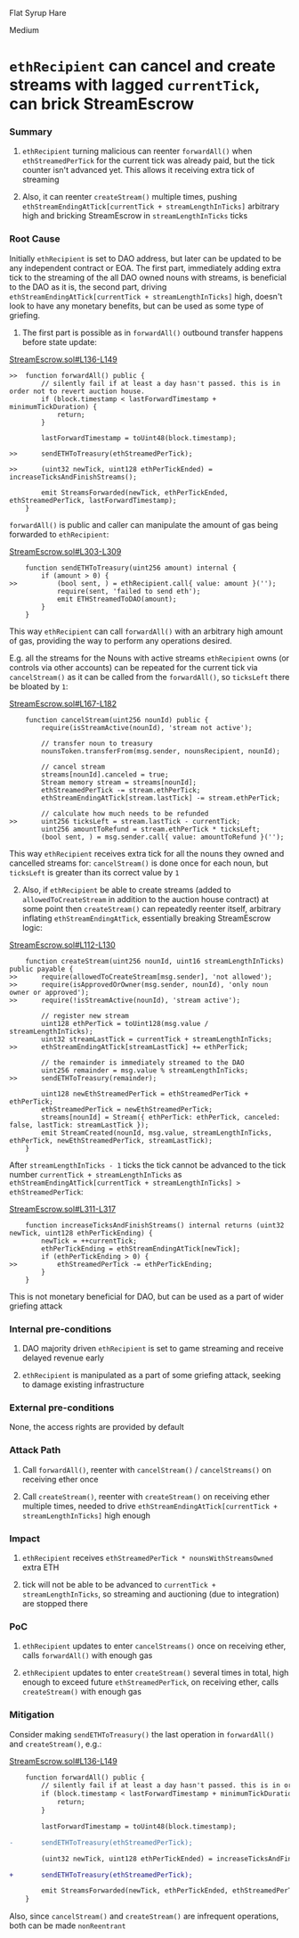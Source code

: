 Flat Syrup Hare

Medium

# `ethRecipient` can cancel and create streams with lagged `currentTick`, can brick StreamEscrow

### Summary

1. `ethRecipient` turning malicious can reenter `forwardAll()` when `ethStreamedPerTick` for the current tick was already paid, but the tick counter isn't advanced yet. This allows it receiving extra tick of streaming

2. Also, it can reenter `createStream()` multiple times, pushing `ethStreamEndingAtTick[currentTick + streamLengthInTicks]` arbitrary high and bricking StreamEscrow in `streamLengthInTicks` ticks

### Root Cause

Initially `ethRecipient` is set to DAO address, but later can be updated to be any independent contract or EOA. The first part, immediately adding extra tick to the streaming of the all DAO owned nouns with streams, is beneficial to the DAO as it is, the second part, driving `ethStreamEndingAtTick[currentTick + streamLengthInTicks]` high, doesn't look to have any monetary benefits, but can be used as some type of griefing.

1. The first part is possible as in `forwardAll()` outbound transfer happens before state update:

[StreamEscrow.sol#L136-L149](https://github.com/nounsDAO/nouns-monorepo/blob/794903316961911a90ab5493ca66592ccbdbd036/packages/nouns-contracts/contracts/StreamEscrow.sol#L136-L149)

```solidity
>>  function forwardAll() public {
        // silently fail if at least a day hasn't passed. this is in order not to revert auction house.
        if (block.timestamp < lastForwardTimestamp + minimumTickDuration) {
            return;
        }

        lastForwardTimestamp = toUint48(block.timestamp);

>>      sendETHToTreasury(ethStreamedPerTick);

>>      (uint32 newTick, uint128 ethPerTickEnded) = increaseTicksAndFinishStreams();

        emit StreamsForwarded(newTick, ethPerTickEnded, ethStreamedPerTick, lastForwardTimestamp);
    }
```

`forwardAll()` is public and caller can manipulate the amount of gas being forwarded to `ethRecipient`:

[StreamEscrow.sol#L303-L309](https://github.com/nounsDAO/nouns-monorepo/blob/794903316961911a90ab5493ca66592ccbdbd036/packages/nouns-contracts/contracts/StreamEscrow.sol#L303-L309)

```solidity
    function sendETHToTreasury(uint256 amount) internal {
        if (amount > 0) {
>>          (bool sent, ) = ethRecipient.call{ value: amount }('');
            require(sent, 'failed to send eth');
            emit ETHStreamedToDAO(amount);
        }
    }
```

This way `ethRecipient` can call `forwardAll()` with an arbitrary high amount of gas, providing the way to perform any operations desired.

E.g. all the streams for the Nouns with active streams `ethRecipient` owns (or controls via other accounts) can be repeated for the current tick via `cancelStream()` as it can be called from the `forwardAll()`, so `ticksLeft` there be bloated by `1`:

[StreamEscrow.sol#L167-L182](https://github.com/nounsDAO/nouns-monorepo/blob/794903316961911a90ab5493ca66592ccbdbd036/packages/nouns-contracts/contracts/StreamEscrow.sol#L167-L182)

```solidity
    function cancelStream(uint256 nounId) public {
        require(isStreamActive(nounId), 'stream not active');

        // transfer noun to treasury
        nounsToken.transferFrom(msg.sender, nounsRecipient, nounId);

        // cancel stream
        streams[nounId].canceled = true;
        Stream memory stream = streams[nounId];
        ethStreamedPerTick -= stream.ethPerTick;
        ethStreamEndingAtTick[stream.lastTick] -= stream.ethPerTick;

        // calculate how much needs to be refunded
>>      uint256 ticksLeft = stream.lastTick - currentTick;
        uint256 amountToRefund = stream.ethPerTick * ticksLeft;
        (bool sent, ) = msg.sender.call{ value: amountToRefund }('');
```

This way `ethRecipient` receives extra tick for all the nouns they owned and cancelled streams for: `cancelStream()` is done once for each noun, but `ticksLeft` is greater than its correct value by `1`

2. Also, if `ethRecipient` be able to create streams (added to `allowedToCreateStream` in addition to the auction house contract) at some point then `createStream()` can repeatedly reenter itself, arbitrary inflating `ethStreamEndingAtTick`, essentially breaking StreamEscrow logic:

[StreamEscrow.sol#L112-L130](https://github.com/nounsDAO/nouns-monorepo/blob/794903316961911a90ab5493ca66592ccbdbd036/packages/nouns-contracts/contracts/StreamEscrow.sol#L112-L130)

```solidity
    function createStream(uint256 nounId, uint16 streamLengthInTicks) public payable {
>>      require(allowedToCreateStream[msg.sender], 'not allowed');
>>      require(isApprovedOrOwner(msg.sender, nounId), 'only noun owner or approved');
>>      require(!isStreamActive(nounId), 'stream active');

        // register new stream
        uint128 ethPerTick = toUint128(msg.value / streamLengthInTicks);
        uint32 streamLastTick = currentTick + streamLengthInTicks;
>>      ethStreamEndingAtTick[streamLastTick] += ethPerTick;

        // the remainder is immediately streamed to the DAO
        uint256 remainder = msg.value % streamLengthInTicks;
>>      sendETHToTreasury(remainder);

        uint128 newEthStreamedPerTick = ethStreamedPerTick + ethPerTick;
        ethStreamedPerTick = newEthStreamedPerTick;
        streams[nounId] = Stream({ ethPerTick: ethPerTick, canceled: false, lastTick: streamLastTick });
        emit StreamCreated(nounId, msg.value, streamLengthInTicks, ethPerTick, newEthStreamedPerTick, streamLastTick);
    }
```

After `streamLengthInTicks - 1` ticks the tick cannot be advanced to the tick number `currentTick + streamLengthInTicks` as `ethStreamEndingAtTick[currentTick + streamLengthInTicks] > ethStreamedPerTick`:

[StreamEscrow.sol#L311-L317](https://github.com/nounsDAO/nouns-monorepo/blob/794903316961911a90ab5493ca66592ccbdbd036/packages/nouns-contracts/contracts/StreamEscrow.sol#L311-L317)

```solidity
    function increaseTicksAndFinishStreams() internal returns (uint32 newTick, uint128 ethPerTickEnding) {
        newTick = ++currentTick;
        ethPerTickEnding = ethStreamEndingAtTick[newTick];
        if (ethPerTickEnding > 0) {
>>          ethStreamedPerTick -= ethPerTickEnding;
        }
    }
```

This is not monetary beneficial for DAO, but can be used as a part of wider griefing attack

### Internal pre-conditions

1. DAO majority driven `ethRecipient` is set to game streaming and receive delayed revenue early

2. `ethRecipient` is manipulated as a part of some griefing attack, seeking to damage existing infrastructure

### External pre-conditions

None, the access rights are provided by default

### Attack Path

1. Call `forwardAll()`, reenter with `cancelStream()` / `cancelStreams()` on receiving ether once

2. Call `createStream()`, reenter with `createStream()` on receiving ether multiple times, needed to drive `ethStreamEndingAtTick[currentTick + streamLengthInTicks]` high enough

### Impact

1. `ethRecipient` receives `ethStreamedPerTick * nounsWithStreamsOwned` extra ETH

2. tick will not be able to be advanced to `currentTick + streamLengthInTicks`, so streaming and auctioning (due to integration) are stopped there

### PoC

1. `ethRecipient` updates to enter `cancelStreams()` once on receiving ether, calls `forwardAll()` with enough gas

2. `ethRecipient` updates to enter `createStream()` several times in total, high enough to exceed future `ethStreamedPerTick`, on receiving ether, calls `createStream()` with enough gas

### Mitigation


Consider making `sendETHToTreasury()` the last operation in `forwardAll()` and `createStream()`, e.g.:

[StreamEscrow.sol#L136-L149](https://github.com/nounsDAO/nouns-monorepo/blob/794903316961911a90ab5493ca66592ccbdbd036/packages/nouns-contracts/contracts/StreamEscrow.sol#L136-L149)

```diff
    function forwardAll() public {
        // silently fail if at least a day hasn't passed. this is in order not to revert auction house.
        if (block.timestamp < lastForwardTimestamp + minimumTickDuration) {
            return;
        }

        lastForwardTimestamp = toUint48(block.timestamp);

-       sendETHToTreasury(ethStreamedPerTick);

        (uint32 newTick, uint128 ethPerTickEnded) = increaseTicksAndFinishStreams();

+       sendETHToTreasury(ethStreamedPerTick);

        emit StreamsForwarded(newTick, ethPerTickEnded, ethStreamedPerTick, lastForwardTimestamp);
    }
```

Also, since `cancelStream()` and `createStream()` are infrequent operations, both can be made `nonReentrant`
